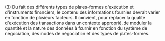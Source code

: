 (3) Du fait des différents types de plates-formes d'exécution et d'instruments financiers, le contenu des informations fournies devrait varier en fonction de plusieurs facteurs. Il convient, pour replacer la qualité d'exécution des transactions dans un contexte approprié, de moduler la quantité et la nature des données à fournir en fonction du système de négociation, des modes de négociation et des types de plates-formes.